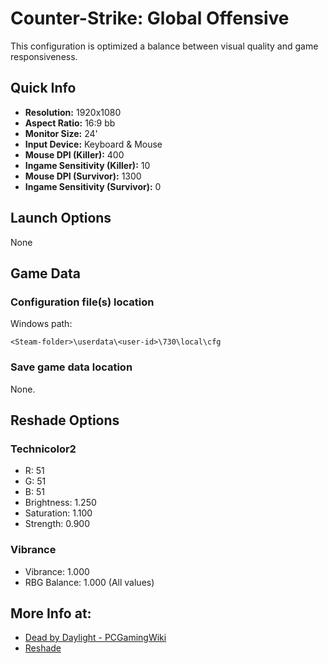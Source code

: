 # Counter-Strike: Global Offensive

This configuration is optimized a balance between visual quality and game responsiveness.

## Quick Info

- **Resolution:** 1920x1080
- **Aspect Ratio:** 16:9 bb
- **Monitor Size:** 24'
- **Input Device:** Keyboard & Mouse
- **Mouse DPI (Killer):** 400
- **Ingame Sensitivity (Killer):** 10
- **Mouse DPI (Survivor):** 1300
- **Ingame Sensitivity (Survivor):** 0

## Launch Options

None

## Game Data

### Configuration file(s) location

Windows path:

```
<Steam-folder>\userdata\<user-id>\730\local\cfg
```

### Save game data location

None.

## Reshade Options

### Technicolor2

- R: 51
- G: 51
- B: 51
- Brightness: 1.250
- Saturation: 1.100
- Strength: 0.900

### Vibrance

- Vibrance: 1.000
- RBG Balance: 1.000 (All values)


## More Info at:

- [Dead by Daylight - PCGamingWiki](https://www.pcgamingwiki.com/wiki/Dead_by_Daylight)
- [Reshade](https://reshade.me/)
